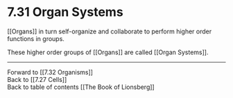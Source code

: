 # 7.31 Organ Systems

[[Organs]] in turn self-organize and collaborate to perform higher order functions in groups. 

These higher order groups of [[Organs]] are called [[Organ Systems]]. 

___

Forward to [[7.32 Organisms]]                        
Back to [[7.27 Cells]]                    
Back to table of contents [[The Book of Lionsberg]]  

